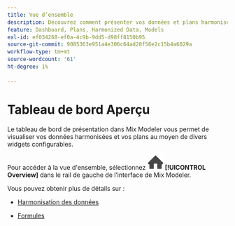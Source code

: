 ```yaml
---
title: Vue d’ensemble
description: Découvrez comment présenter vos données et plans harmonisés en Mix Modeler.
feature: Dashboard, Plans, Harmonized Data, Models
exl-id: ef034268-ef0a-4c9b-9dd5-d98ff8150b95
source-git-commit: 9085363e951a4e306c64ad28f56e2c15b4a6029a
workflow-type: tm+mt
source-wordcount: '61'
ht-degree: 1%

---
```


# Tableau de bord Aperçu


Le tableau de bord de présentation dans Mix Modeler vous permet de visualiser vos données harmonisées et vos plans au moyen de divers widgets configurables.

Pour accéder à la vue d&#39;ensemble, sélectionnez ![Accueil](/help/assets//icons/Home.svg) **[!UICONTROL Overview]** dans le rail de gauche de l’interface de Mix Modeler.

Vous pouvez obtenir plus de détails sur :

* [Harmonisation des données](harmonized-data.md)

* [Formules](plans.md)
